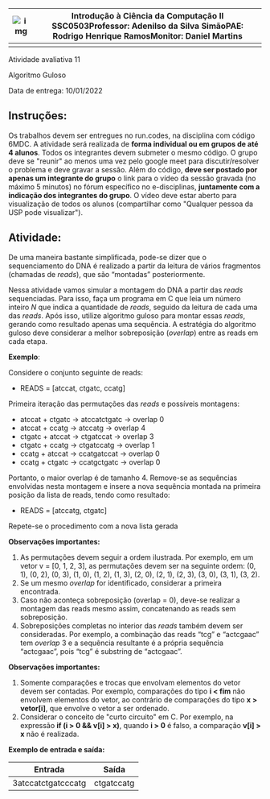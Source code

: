 | ![img](https://lh5.googleusercontent.com/mzs-fSUvAAEJmL4HJuiOaiyBUdJkwwsHyaZxwhbgulTtcJnTjKxJs2m-vw6zr2MyWvp-0tLVR8hVum6uaIZMvxShhhZlftGsU6th2cej6-YvUdHVXZMBzq3eteeLV5sxJ1GXb7iI) | **Introdução à Ciência da Computação II SSC0503**Professor: Adenilso da Silva SimãoPAE: Rodrigo Henrique RamosMonitor: Daniel Martins |
| ------------------------------------------------------------ | ------------------------------------------------------------ |
|                                                              |                                                              |



Atividade avaliativa 11

Algoritmo Guloso

Data de entrega: 10/01/2022





## Instruções:

Os trabalhos devem ser entregues no run.codes, na disciplina com código 6MDC. A atividade será realizada de **forma individual ou em grupos de até 4 alunos**. Todos os integrantes devem submeter o mesmo código. O grupo deve se "reunir" ao menos uma vez pelo google meet para discutir/resolver o problema e deve gravar a sessão. Além do código, **deve ser postado por apenas um integrante do grupo** o link para o vídeo da sessão gravada (no máximo 5 minutos) no fórum específico no e-disciplinas, **juntamente com a indicação dos integrantes do grupo**. O vídeo deve estar aberto para visualização de todos os alunos (compartilhar como "Qualquer pessoa da USP pode visualizar").

## Atividade:

De uma maneira bastante simplificada, pode-se dizer que o sequenciamento do DNA é realizado a partir da leitura de vários fragmentos (chamadas de *reads*), que são “montadas” posteriormente.

Nessa atividade vamos simular a montagem do DNA a partir das *reads* sequenciadas. Para isso, faça um programa em C que leia um número inteiro *N* que indica a quantidade de *reads*, seguido da leitura de cada uma das *reads*. Após isso, utilize algoritmo guloso para montar essas *reads*, gerando como resultado apenas uma sequência. A estratégia do algoritmo guloso deve considerar a melhor sobreposição (*overlap*) entre as reads em cada etapa.



**Exemplo**:



Considere o conjunto seguinte de reads:

- READS = [atccat, ctgatc, ccatg]



Primeira iteração das permutações das *reads* e possíveis montagens:

- atccat + ctgatc -> atccatctgatc -> overlap 0
- atccat + ccatg -> atccatg -> overlap 4
- ctgatc + atccat -> ctgatccat -> overlap 3
- ctgatc + ccatg -> ctgatccatg -> overlap 1
- ccatg + atccat -> ccatgatccat -> overlap 0
- ccatg + ctgatc -> ccatgctgatc -> overlap 0



Portanto, o maior overlap é de tamanho 4. Remove-se as sequências envolvidas nesta montagem e insere a nova sequência montada na primeira posição da lista de reads, tendo como resultado:



- READS = [atccatg, ctgatc]

Repete-se o procedimento com a nova lista gerada



**Observações importantes:**

1. As permutações devem seguir a ordem ilustrada. Por exemplo, em um vetor v = [0, 1, 2, 3], as permutações devem ser na seguinte ordem: (0, 1), (0, 2), (0, 3), (1, 0), (1, 2), (1, 3), (2, 0), (2, 1), (2, 3), (3, 0), (3, 1), (3, 2).
2. Se um mesmo *overlap* for identificado, considerar a primeira encontrada.
3. Caso não aconteça sobreposição (overlap = 0), deve-se realizar a montagem das reads mesmo assim, concatenando as reads sem sobreposição.
4. Sobreposições completas no interior das *reads* também devem ser consideradas. Por exemplo, a combinação das reads “tcg” e “actcgaac” tem *overlap* 3 e a sequência resultante é a própria sequência “actcgaac”, pois “tcg” é substring de “actcgaac”.

**Observações importantes:**

1. Somente comparações e trocas que envolvam elementos do vetor devem ser contadas. Por exemplo, comparações do tipo **i < fim** não envolvem elementos do vetor, ao contrário de comparações do tipo **x > vetor[i]**, que envolve o vetor a ser ordenado.
2. Considerar o conceito de "curto circuito" em C. Por exemplo, na expressão
   **if (i > 0 && v[i] > x)**, quando **i > 0** é falso, a comparação **v[i] > x** não é realizada.



**Exemplo de entrada e saída:**



| **Entrada**        | **Saída**  |
| ------------------ | ---------- |
| 3atccatctgatcccatg | ctgatccatg |